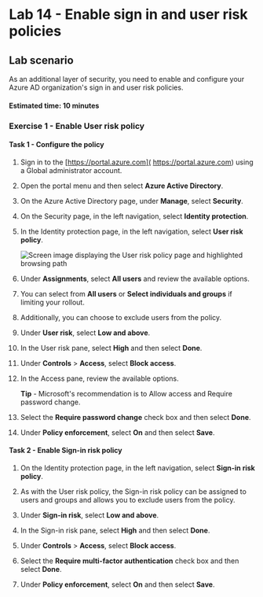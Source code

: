 
# Lab 14 - Enable sign in and user risk policies

## Lab scenario

As an additional layer of security, you need to enable and configure your Azure AD organization's sign in and user risk policies.

#### Estimated time: 10 minutes

### Exercise 1 - Enable User risk policy

#### Task 1 - Configure the policy

1. Sign in to the [https://portal.azure.com]( https://portal.azure.com) using a Global administrator account.

2. Open the portal menu and then select **Azure Active Directory**.

3. On the Azure Active Directory page, under **Manage**, select **Security**.

4. On the Security page, in the left navigation, select **Identity protection**.

5. In the Identity protection page, in the left navigation, select **User risk policy**.

    ![Screen image displaying the User risk policy page and highlighted browsing path](./media/lp2-mod4-browse-to-identity-protection.png)

6. Under **Assignments**, select **All users** and review the available options.

7. You can select from **All users** or **Select individuals and groups** if limiting your rollout.

8. Additionally, you can choose to exclude users from the policy.

9. Under **User risk**, select **Low and above**.

10. In the User risk pane, select **High** and then select **Done**.

11. Under **Controls** > **Access**, select **Block access**.

12. In the Access pane, review the available options.

    **Tip** - Microsoft's recommendation is to Allow access and Require password change.

13. Select the **Require password change** check box and then select **Done**.

14. Under **Policy enforcement**, select **On** and then select **Save**.

#### Task 2 - Enable Sign-in risk policy

1. On the Identity protection page, in the left navigation, select **Sign-in risk policy**.

2. As with the User risk policy, the Sign-in risk policy can be assigned to users and groups and allows you to exclude users from the policy.

3. Under **Sign-in risk**, select **Low and above**.

4. In the Sign-in risk pane, select **High** and then select **Done**.

5. Under **Controls** > **Access**, select **Block access**.

6. Select the **Require multi-factor authentication** check box and then select **Done**.

7. Under **Policy enforcement**, select **On** and then select **Save**.
